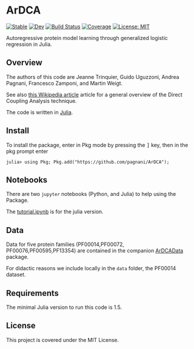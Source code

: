 # ArDCA

[![Stable](https://img.shields.io/badge/docs-stable-blue.svg)](https://pagnani.github.io/ArDCA/stable)
[![Dev](https://img.shields.io/badge/docs-dev-blue.svg)](https://pagnani.github.io/ArDCA/dev)
[![Build Status](https://github.com/pagnani/ArDCA/workflows/CI/badge.svg)](https://github.com/pagnani/ArDCA/actions)
[![Coverage](https://codecov.io/gh/pagnani/ArDCA/branch/master/graph/badge.svg)](https://codecov.io/gh/pagnani/ArDCA)
[![License: MIT](https://img.shields.io/badge/License-MIT-yellow.svg)](https://opensource.org/licenses/MIT)


Autoregressive protein model learning through generalized logistic regression in Julia.
## Overview

The authors of this code are Jeanne Trinquier, Guido Uguzzoni, Andrea Pagnani, Francesco Zamponi, and Martin Weigt.

See also [this Wikipedia article](https://en.wikipedia.org/wiki/Direct_coupling_analysis) article for a general overview of the Direct Coupling Analysis technique. 

The code is written in [Julia](https://www.julialang.org/).

## Install

To install the package, enter in Pkg mode by pressing the <kbd>]</kbd> key,
then in the pkg prompt enter

```
julia> using Pkg; Pkg.add("https://github.com/pagnani/ArDCA"); 
```
## Notebooks

There are two `jupyter` notebooks (Python, and Julia) to help using the Package.

The [tutorial.ipynb](julia-notebook/tutorial.ipynb) is for the julia version.

## Data 

Data for five protein families (PF00014,PF00072, PF00076,PF00595,PF13354) are contained in the companion
[ArDCAData](https://github.com/pagnani/ArDCAData) package.

For didactic reasons we include locally in the `data` folder, the PF00014 dataset.

## Requirements

The minimal Julia version to run this code is 1.5.

## License

This project is covered under the MIT License.
